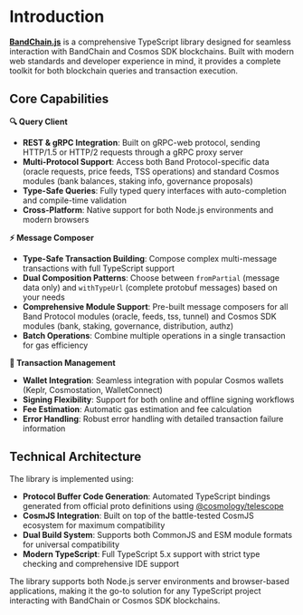 # Introduction

[**BandChain.js**](https://github.com/bandprotocol/bandchain.js) is a comprehensive TypeScript library designed for seamless interaction with BandChain and Cosmos SDK blockchains. Built with modern web standards and developer experience in mind, it provides a complete toolkit for both blockchain queries and transaction execution.

## Core Capabilities

**🔍 Query Client**

- **REST & gRPC Integration**: Built on gRPC-web protocol, sending HTTP/1.5 or HTTP/2 requests through a gRPC proxy server
- **Multi-Protocol Support**: Access both Band Protocol-specific data (oracle requests, price feeds, TSS operations) and standard Cosmos modules (bank balances, staking info, governance proposals)
- **Type-Safe Queries**: Fully typed query interfaces with auto-completion and compile-time validation
- **Cross-Platform**: Native support for both Node.js environments and modern browsers

**⚡ Message Composer**

- **Type-Safe Transaction Building**: Compose complex multi-message transactions with full TypeScript support
- **Dual Composition Patterns**: Choose between `fromPartial` (message data only) and `withTypeUrl` (complete protobuf messages) based on your needs
- **Comprehensive Module Support**: Pre-built message composers for all Band Protocol modules (oracle, feeds, tss, tunnel) and Cosmos SDK modules (bank, staking, governance, distribution, authz)
- **Batch Operations**: Combine multiple operations in a single transaction for gas efficiency

**🔐 Transaction Management**

- **Wallet Integration**: Seamless integration with popular Cosmos wallets (Keplr, Cosmostation, WalletConnect)
- **Signing Flexibility**: Support for both online and offline signing workflows
- **Fee Estimation**: Automatic gas estimation and fee calculation
- **Error Handling**: Robust error handling with detailed transaction failure information

## Technical Architecture

The library is implemented using:

- **Protocol Buffer Code Generation**: Automated TypeScript bindings generated from official proto definitions using [@cosmology/telescope](https://github.com/cosmology-tech/telescope)
- **CosmJS Integration**: Built on top of the battle-tested CosmJS ecosystem for maximum compatibility
- **Dual Build System**: Supports both CommonJS and ESM module formats for universal compatibility
- **Modern TypeScript**: Full TypeScript 5.x support with strict type checking and comprehensive IDE support

The library supports both Node.js server environments and browser-based applications, making it the go-to solution for any TypeScript project interacting with BandChain or Cosmos SDK blockchains.
